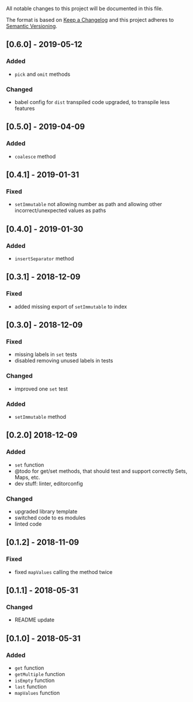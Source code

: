 All notable changes to this project will be documented in this file.

The format is based on [Keep a Changelog](http://keepachangelog.com/en/1.0.0/)
and this project adheres to [Semantic Versioning](http://semver.org/spec/v2.0.0.html).

## [0.6.0] - 2019-05-12
### Added
- `pick` and `omit` methods
### Changed
- babel config for `dist` transpiled code upgraded, to transpile less features

## [0.5.0] - 2019-04-09
### Added
- `coalesce` method

## [0.4.1] - 2019-01-31
### Fixed
- `setImmutable` not allowing number as path and allowing other incorrect/unexpected values as paths

## [0.4.0] - 2019-01-30
### Added
- `insertSeparator` method

## [0.3.1] - 2018-12-09
### Fixed
- added missing export of `setImmutable` to index

## [0.3.0] - 2018-12-09
### Fixed
- missing labels in `set` tests
- disabled removing unused labels in tests
### Changed
- improved one `set` test
### Added
- `setImmutable` method

## [0.2.0] 2018-12-09
### Added
- `set` function
- @todo for get/set methods, that should test and support correctly Sets, Maps, etc.
- dev stuff: linter, editorconfig

### Changed
- upgraded library template
- switched code to es modules
- linted code

## [0.1.2] - 2018-11-09
### Fixed
- fixed `mapValues` calling the method twice

## [0.1.1] - 2018-05-31
### Changed
- README update

## [0.1.0] - 2018-05-31
### Added
- `get` function 
- `getMultiple` function 
- `isEmpty` function 
- `last` function 
- `mapValues` function 
